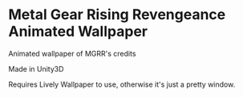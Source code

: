 # Metal Gear Rising Revengeance Animated Wallpaper
Animated wallpaper of MGRR's credits

Made in Unity3D

Requires Lively Wallpaper to use, otherwise it's just a pretty window.
